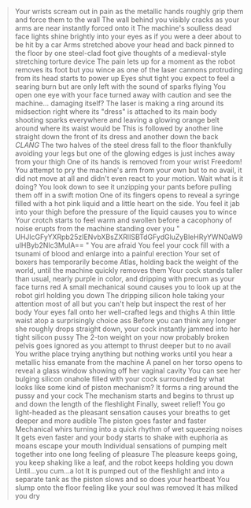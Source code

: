 >Your wrists scream out in pain as the metallic hands roughly grip them and force them to the wall
>The wall behind you visibly cracks as your arms are near instantly forced onto it
>The machine's soulless dead face lights shine brightly into your eyes as if you were a deer about to be hit by a car
>Arms stretched above your head and back pinned to the floor by one steel-clad foot give thoughts of a medieval-style stretching torture device
>The pain lets up for a moment as the robot removes its foot but you wince as one of the laser cannons protruding from its head starts to power up
>Eyes shut tight you expect to feel a searing burn but are only left with the sound of sparks flying
>You open one eye with your face turned away with caution and see the machine... damaging itself?
>The laser is making a ring around its midsection right where its "dress" is attached to its main body shooting sparks everywhere and leaving a glowing orange belt around where its waist would be
>This is followed by another line straight down the front of its dress and another down the back
>*CLANG*
>The two halves of the steel dress fall to the floor thankfully avoiding your legs but one of the glowing edges is just inches away from your thigh
>One of its hands is removed from your wrist
>Freedom! You attempt to pry the machine's arm from your own but to no avail, it did not move at all and didn't even react to your motion.
>Wait what is it doing?
>You look down to see it unzipping your pants before pulling them off in a swift motion
>One of its fingers opens to reveal a syringe filled with a hot pink liquid and a little heart on the side.
>You feel it jab into your thigh before the pressure of the liquid causes you to wince
>Your crotch starts to feel warm and swollen before a cacophony of noise erupts from the machine standing over you
> " UHJlcGFyYXRpb25zIENvbXBsZXRlISBTdGFydGluZyBleHRyYWN0aW9uIHByb2Nlc3MuIA== "
>You are afraid
>You feel your cock fill with a tsunami of blood and enlarge into a painful erection
>Your set of boxers has temporarily become Atlas, holding back the weight of the world, until the machine quickly removes them
>Your cock stands taller than usual, nearly purple in color, and dripping with precum as your face turns red 
>A small mechanical sound causes you to look up at the robot girl holding you down
>The dripping silicon hole taking your attention most of all but you can't help but inspect the rest of her body
>Your eyes fall onto her well-crafted legs and thighs
>A thin little waist atop a surprisingly choice ass
>Before you can think any longer she roughly drops straight down, your cock instantly jammed into her tight silicon pussy 
>The 2-ton weight on your now probably broken pelvis goes ignored as you attempt to thrust deeper but to no avail
>You writhe place trying anything but nothing works until you hear a metallic hiss emanate from the machine
>A panel on her torso opens to reveal a glass window showing off her vaginal cavity
>You can see her bulging silicon onahole filled with your cock surrounded by what looks like some kind of piston mechanism? It forms a ring around the pussy and your cock
>The mechanism starts and begins to thrust up and down the length of the fleshlight
>Finally, sweet relief! 
>You go light-headed as the pleasant sensation causes your breaths to get deeper and more audible
>The piston goes faster and faster
>Mechanical whirs turning into a quick rhythm of wet squeezing noises 
>It gets even faster and your body starts to shake with euphoria as moans escape your mouth
>Individual sensations of pumping melt together into one long feeling of pleasure
>The pleasure keeps going, you keep shaking like a leaf, and the robot keeps holding you down
>Until...you cum...a lot
>It is pumped out of the fleshlight and into a separate tank as the piston slows and so does your heartbeat
>You slump onto the floor feeling like your soul was removed
>It has milked you dry